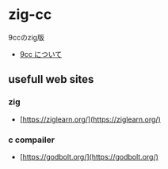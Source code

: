 # zig-cc
9ccのzig版

- [9cc について](https://www.sigbus.info/compilerbook)

## usefull web sites
### zig
- [https://ziglearn.org/](https://ziglearn.org/)

### c compailer 
- [https://godbolt.org/](https://godbolt.org/)